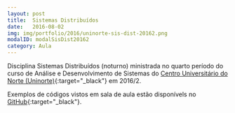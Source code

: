```yaml
---
layout: post
title:  Sistemas Distribuídos
date:   2016-08-02
img: img/portfolio/2016/uninorte-sis-dist-20162.png
modalID: modalSisDist20162
category: Aula
---
```


Disciplina Sistemas Distribuídos (noturno) ministrada no quarto período do curso de Análise e Desenvolvimento de Sistemas do [Centro Universitário do Norte (Uninorte)][uninorte]{:target="_black"} em 2016/2.


Exemplos de códigos vistos em sala de aula estão disponívels no [GitHub][sis-distribuidos-dsn04s1]{:target="_black"}.


[sis-distribuidos-dsn04s1]: https://github.com/orlewilson/sis-distribuidos-dsn04s1

[uninorte]: http://uninorte.com.br/

